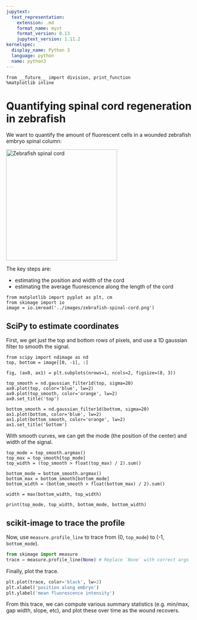 ```yaml
---
jupytext:
  text_representation:
    extension: .md
    format_name: myst
    format_version: 0.13
    jupytext_version: 1.11.2
kernelspec:
  display_name: Python 3
  language: python
  name: python3
---
```


```{code-cell} ipython3
from __future__ import division, print_function
%matplotlib inline
```

# Quantifying spinal cord regeneration in zebrafish

We want to quantify the amount of fluorescent cells in a wounded zebrafish embryo spinal column:

<img src="../images/zebrafish-spinal-cord-color.png" alt="Zebrafish spinal cord" style="width: 300px;"/>

The key steps are:

- estimating the position and width of the cord
- estimating the average fluorescence along the length of the cord

```{code-cell} ipython3
from matplotlib import pyplot as plt, cm
from skimage import io
image = io.imread('../images/zebrafish-spinal-cord.png')
```

## SciPy to estimate coordinates

First, we get just the top and bottom rows of pixels, and use a 1D gaussian filter to smooth the signal.

```{code-cell} ipython3
from scipy import ndimage as nd
top, bottom = image[[0, -1], :]

fig, (ax0, ax1) = plt.subplots(nrows=1, ncols=2, figsize=(8, 3))

top_smooth = nd.gaussian_filter1d(top, sigma=20)
ax0.plot(top, color='blue', lw=2)
ax0.plot(top_smooth, color='orange', lw=2)
ax0.set_title('top')

bottom_smooth = nd.gaussian_filter1d(bottom, sigma=20)
ax1.plot(bottom, color='blue', lw=2)
ax1.plot(bottom_smooth, color='orange', lw=2)
ax1.set_title('bottom')
```

With smooth curves, we can get the mode (the position of the center) and width of the signal.

```{code-cell} ipython3
top_mode = top_smooth.argmax()
top_max = top_smooth[top_mode]
top_width = (top_smooth > float(top_max) / 2).sum()

bottom_mode = bottom_smooth.argmax()
bottom_max = bottom_smooth[bottom_mode]
bottom_width = (bottom_smooth > float(bottom_max) / 2).sum()

width = max(bottom_width, top_width)

print(top_mode, top_width, bottom_mode, bottom_width)
```

## scikit-image to trace the profile

Now, use `measure.profile_line` to trace from (0, `top_mode`) to (-1, `bottom_mode`).

```python
from skimage import measure
trace = measure.profile_line(None) # Replace `None` with correct args
```

Finally, plot the trace.

```python
plt.plot(trace, color='black', lw=2)
plt.xlabel('position along embryo')
plt.ylabel('mean fluorescence intensity')
```

From this trace, we can compute various summary statistics (e.g. min/max, gap width, slope, etc), and plot these over time as the wound recovers.
